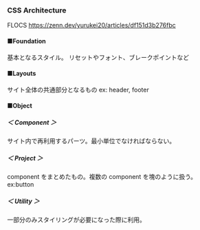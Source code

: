 ### CSS Architecture

FLOCS
https://zenn.dev/yurukei20/articles/df151d3b276fbc

#### ■Foundation

基本となるスタイル。
リセットやフォント、ブレークポイントなど

#### ■Layouts

サイト全体の共通部分となるもの
ex: header, footer

#### ■Object

##### ＜ Component ＞

サイト内で再利用するパーツ。最小単位でなければならない。

##### ＜ Project ＞

component をまとめたもの。複数の component を塊のように扱う。
ex:button

##### ＜ Utility ＞

一部分のみスタイリングが必要になった際に利用。
